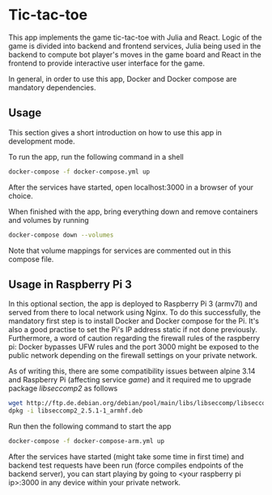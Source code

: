 # Tic-tac-toe #

This app implements the game tic-tac-toe with Julia and React. Logic of the game is divided into backend and frontend services, Julia being used in the backend to compute bot player's moves in the game board and React in the frontend to provide interactive user interface for the game.

In general, in order to use this app, Docker and Docker compose are mandatory dependencies.

## Usage ##

This section gives a short introduction on how to use this app in development mode.

To run the app, run the following command in a shell

```bash
docker-compose -f docker-compose.yml up
```

After the services have started, open localhost:3000 in a browser of your choice.

When finished with the app, bring everything down and remove containers and volumes by running

```bash
docker-compose down --volumes
```

Note that volume mappings for services are commented out in this compose file.

## Usage in Raspberry Pi 3 ##

In this optional section, the app is deployed to Raspberry Pi 3 (armv7l) and served from there to local network using Nginx. To do this successfully, the mandatory first step is to install Docker and Docker compose for the Pi. It's also a good practise to set the Pi's IP address static if not done previously. Furthermore, a word of caution regarding the firewall rules of the raspberry pi: Docker bypasses UFW rules and the port 3000 might be exposed to the public network depending on the firewall settings on your private network.

As of writing this, there are some compatibility issues between alpine 3.14 and Raspberry Pi (affecting service *game*) and it required me to upgrade package *libseccomp2* as follows

```bash
wget http://ftp.de.debian.org/debian/pool/main/libs/libseccomp/libseccomp2_2.5.1-1_armhf.deb
dpkg -i libseccomp2_2.5.1-1_armhf.deb
```

Run then the following command to start the app

```bash
docker-compose -f docker-compose-arm.yml up
```

After the services have started (might take some time in first time) and backend test requests have been run (force compiles endpoints of the backend server), you can start playing by going to \<your raspberry pi ip\>:3000 in any device within your private network.
